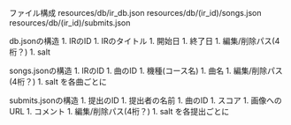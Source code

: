 ファイル構成
	resources/db/ir_db.json
	resources/db/(ir_id)/songs.json
	resources/db/(ir_id)/submits.json

db.jsonの構造
	1. IRのID
	1. IRのタイトル
	1. 開始日
	1. 終了日
	1. 編集/削除パス(4桁？)
	1. salt

songs.jsonの構造
	1. IRのID
	1. 曲のID
	1. 機種(コース名)
	1. 曲名
	1. 編集/削除パス(4桁？)
	1. salt
を各曲ごとに

submits.jsonの構造
	1. 提出のID
	1. 提出者の名前
	1. 曲のID
	1. スコア
	1. 画像へのURL
	1. コメント
	1. 編集/削除パス(4桁？)
	1. salt
を各提出ごとに